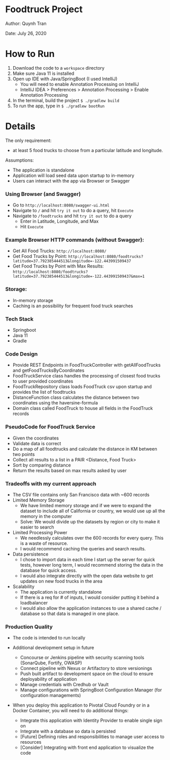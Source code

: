 # Foodtruck Project
Author: Quynh Tran

Date: July 26, 2020

# How to Run
1. Download the code to a `workspace` directory
1. Make sure Java 11 is installed
1. Open up IDE with Java/SpringBoot (I used IntelliJ)
      * You will need to enable Annotation Processing on IntelliJ
      * IntelliJ IDEA > Preferences > Annotation Processing > Enable Annotation Processing
1. In the terminal, build the project `$ ./gradlew build`
1. To run the app, type in `$ ./gradlew bootRun`

# Details
The only requirement:
* at least 5 food trucks to choose from a particular latitude and longitude.

Assumptions:
* The application is standalone
* Application will load seed data upon startup to in-memory
* Users can interact with the app via Browser or Swagger

### Using Browser (and Swagger)
* Go to `http://localhost:8080/swagger-ui.html`
* Navigate to `/` and hit `try it out` to do a query, hit `Execute`
* Navigate to `/foodtrucks` and hit `try it out` to do a query
    * Enter in Latitude, Longitude, and Max
    * Hit `Execute`
    
### Example Browser HTTP commands (without Swagger):
* Get All Food Trucks: 
        `http://localhost:8080/`
* Get Food Trucks by Point: 
        `http://localhost:8080/foodtrucks?latitude=37.792385444513&longitude=-122.443991509437`
* Get Food Trucks by Point with Max Results:
        `http://localhost:8080/foodtrucks?latitude=37.792385444513&longitude=-122.443991509437&max=1`
    
### Storage:
* In-memory storage 
* Caching is an possibility for frequent food truck searches

### Tech Stack
* Springboot
* Java 11
* Gradle

### Code Design
* Provide REST Endpoints in FoodTruckController with getAllFoodTrucks and getFoodTrucksByCoordinates
* FoodTruckService class handles the processing of closest food trucks to user provided coordinates
* FoodTruckRepository class loads FoodTruck csv upon startup and provides the list of foodtrucks
* DistanceFunction class calculates the distance between two coordinates using the haversine-formula
* Domain class called FoodTruck to house all fields in the FoodTruck records

### PseudoCode for FoodTruck Service
* Given the coordinates
* Validate data is correct
* Do a map of all foodtrucks and calculate the distance in KM between two points
* Collect all results to a list in a PAIR <Distance, Food Truck>
* Sort by comparing distance 
* Return the results based on max results asked by user

### Tradeoffs with my current approach
* The CSV file contains only San Francisco data with ~600 records
* Limited Memory Storage
    * We have limited memory storage and if we were to expand the dataset to include all of California or country, we would
use up all the memory in the computer
    * Solve: We would divide up the datasets by region or city to make it easier to search
* Limited Processing Power
    * We needlessly calculates over the 600 records for every query.  This is a waste of resource.
    * I would recommend caching the queries and search results.  
* Data persistence
    * I chose to import data in each time I start up the server for quick tests, however
    long term, I would recommend storing the data in the database for quick access.
    * I would also integrate directly with the open data website to get updates on new food trucks in the area
* Scalability
    * The application is currently standalone
    * If there is a req for # of inputs, I would consider putting it behind a loadbalancer
    * I would also allow the application instances to use a shared cache / database so that
    data is managed in one place.

### Production Quality
* The code is intended to run locally
* Additional development setup in future
    * Concourse or Jenkins pipeline with security scanning tools (SonarQube, Fortify, OWASP)
    * Connect pipeline with Nexus or Artifactory to store versionings
    * Push built artifact to development space on the cloud to ensure deployability of application
    * Manage credentials with Credhub or Vault
    * Manage configurations with SpringBoot Configuration Manager (for configuration managements) 
    
* When you deploy this application to Pivotal Cloud Foundry or in a Docker Container,
you will need to do additional things:
    * Integrate this application with Identity Provider to enable single sign on
    * Integrate with a database so data is persisted 
    * [Future] Defining roles and responsibilities to manage user access to resources
    * [Consider] Integrating with front end application to visualize the code

            